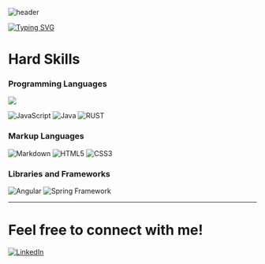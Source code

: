 ![header](https://capsule-render.vercel.app/api?type=waving&color=0:000000,70:011e33&height=300&section=header&text=Gabriel%20Ramalho&fontColor=fff&fontSize=60&fontAlign=70&fontAlignY=45)

[![Typing SVG](https://readme-typing-svg.demolab.com?font=Fira+Code&size=25&duration=2000&pause=2000&color=E1E1E1&width=435&lines=Hi+%F0%9F%91%8B;I'm+Gabriel+Ramalho;A+Back-end+Developer)](https://git.io/typing-svg)

# Hard Skills

### Programming Languages

![](https://github-readme-stats-git-masterrstaa-rickstaa.vercel.app/api/top-langs/?username=g-ramalho&layout=compact&bg_color=000&border_color=white&title_color=fff&text_color=fff)

![JavaScript](https://img.shields.io/badge/JavaScript-000?style=for-the-badge&logo=javascript)
![Java](https://img.shields.io/badge/Java-000?style=for-the-badge&logo=openjdk)
![RUST](https://img.shields.io/badge/Rust-000?style=for-the-badge&logo=rust)

### Markup Languages

![Markdown](https://img.shields.io/badge/Markdown-000?style=for-the-badge&logo=markdown)
![HTML5](https://img.shields.io/badge/HTML5-000?style=for-the-badge&logo=html5)
![CSS3](https://img.shields.io/badge/CSS3-000?style=for-the-badge&logo=css3&logoColor=264CE4)

### Libraries and Frameworks

![Angular](https://img.shields.io/badge/Angular-000?style=for-the-badge&logo=angular&logoColor=C3002F)
![Spring Framework](https://img.shields.io/badge/Spring-000?style=for-the-badge&logo=spring&logoColor=white)

___

# Feel free to connect with me!

[![LinkedIn](https://img.shields.io/badge/LinkedIn-000?style=for-the-badge&logo=linkedin&logoColor=0E76A8)](www.linkedin.com/in/gabriel-ramalho-982321206)
